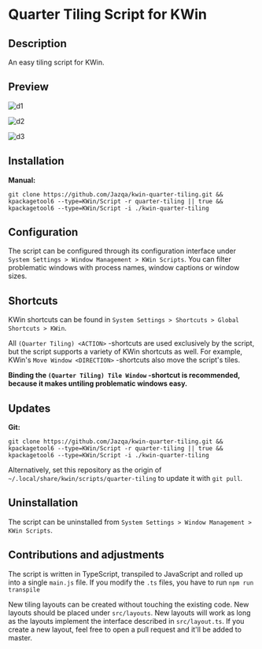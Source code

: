 # Quarter Tiling Script for KWin

## Description

An easy tiling script for KWin.

## Preview

![d1](https://i.imgur.com/mjlK2s9.gif)

![d2](https://i.imgur.com/xsuEXhw.gif)

![d3](https://i.imgur.com/7rN8hg2.gif)

## Installation

**Manual:**

    git clone https://github.com/Jazqa/kwin-quarter-tiling.git && kpackagetool6 --type=KWin/Script -r quarter-tiling || true && kpackagetool6 --type=KWin/Script -i ./kwin-quarter-tiling

## Configuration

The script can be configured through its configuration interface under `System Settings > Window Management > KWin Scripts`. You can filter problematic windows with process names, window captions or window sizes.

## Shortcuts

KWin shortcuts can be found in `System Settings > Shortcuts > Global Shortcuts > KWin`.

All `(Quarter Tiling) <ACTION>` -shortcuts are used exclusively by the script, but the script supports a variety of KWin shortcuts as well. For example, KWin's `Move Window <DIRECTION>` -shortcuts also move the script's tiles.

**Binding the `(Quarter Tiling) Tile Window` -shortcut is recommended, because it makes untiling problematic windows easy.**

## Updates

**Git:**

    git clone https://github.com/Jazqa/kwin-quarter-tiling.git && kpackagetool6 --type=KWin/Script -r quarter-tiling || true && kpackagetool6 --type=KWin/Script -i ./kwin-quarter-tiling

Alternatively, set this repository as the origin of `~/.local/share/kwin/scripts/quarter-tiling` to update it with `git pull`.

## Uninstallation

The script can be uninstalled from `System Settings > Window Management > KWin Scripts`.

## Contributions and adjustments

The script is written in TypeScript, transpiled to JavaScript and rolled up into a single `main.js` file. If you modify the `.ts` files, you have to run `npm run transpile`

New tiling layouts can be created without touching the existing code. New layouts should be placed under `src/layouts`. New layouts will work as long as the layouts implement the interface described in `src/layout.ts`. If you create a new layout, feel free to open a pull request and it'll be added to master.
